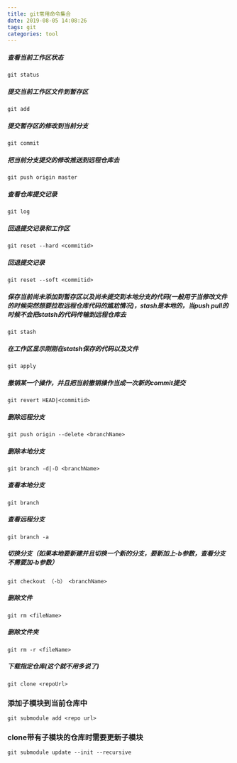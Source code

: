 ```yaml
---
title: git常用命令集合
date: 2019-08-05 14:08:26
tags: git 
categories: tool
---
```



##### 查看当前工作区状态
`git status `

##### 提交当前工作区文件到暂存区
`git add`

##### 提交暂存区的修改到当前分支
`git commit `

##### 把当前分支提交的修改推送到远程仓库去
`git push origin master`

##### 查看仓库提交记录
`git log`

##### 回退提交记录和工作区
`git reset --hard <commitid>`

##### 回退提交记录
`git reset --soft <commitid>`

##### 保存当前尚未添加到暂存区以及尚未提交到本地分支的代码(一般用于当修改文件的时候突然想要拉取远程仓库代码的尴尬情况)，stash是本地的，当push pull的时候不会把statsh的代码传输到远程仓库去
`git stash`

##### 在工作区显示刚刚在statsh保存的代码以及文件
`git apply`

##### 撤销某一个操作，并且把当前撤销操作当成一次新的commit提交
`git revert HEAD|<commitid>`

##### 删除远程分支
`git push origin --delete <branchName>`

##### 删除本地分支
`git branch -d|-D <branchName>`

##### 查看本地分支
`git branch`

##### 查看远程分支
`git branch -a`

##### 切换分支（如果本地要新建并且切换一个新的分支，要新加上-b参数，查看分支不需要加-b参数）
`git checkout （-b） <branchName>`


##### 删除文件
`git rm <fileName>`


##### 删除文件夹
`git rm -r <fileName>`


##### 下载指定仓库(这个就不用多说了)
`git clone <repoUrl>`


### 添加子模块到当前仓库中
`git submodule add <repo url>`

### clone带有子模块的仓库时需要更新子模块
`git submodule update --init --recursive`